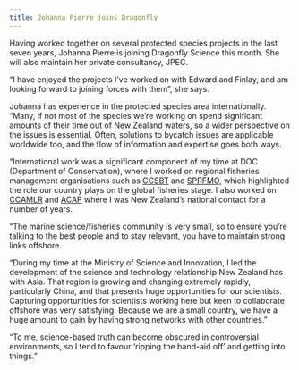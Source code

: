 ```yaml
---
title: Johanna Pierre joins Dragonfly 
---
```

Having worked together on several protected species projects in the
last seven years, Johanna Pierre is joining Dragonfly Science this
month. She will also maintain her private consultancy, JPEC.

“I have enjoyed the projects I’ve worked on with Edward and Finlay,
and am looking forward to joining forces with them”, she says.

<!--more-->

Johanna has experience in the protected species area internationally.
“Many, if not most of the species we’re working on spend significant
amounts of their time out of New Zealand waters, so a wider
perspective on the issues is essential.  Often, solutions to bycatch
issues are applicable worldwide too, and the flow of information and
expertise goes both ways.

 “International work was a significant component of my time at DOC
(Department of Conservation), where I worked on regional fisheries
management organisations such as [CCSBT](http://www.ccsbt.org) and
[SPRFMO](http://www.southpacificrfmo.org), which highlighted the role
our country plays on the global fisheries stage. I also worked on
[CCAMLR](http://www.ccamlr.org) and [ACAP](http://www.acap.aq) where I
was New Zealand’s national contact for a number of years.

“The marine science/fisheries community is very small, so to ensure
you’re talking to the best people and to stay relevant, you have to
maintain strong links offshore.

“During my time at the Ministry of Science and Innovation, I led the
development of the science and technology relationship New Zealand has
with Asia. That region is growing and changing extremely rapidly,
particularly China, and that presents huge opportunities for our
scientists. Capturing opportunities for scientists working here but
keen to collaborate offshore was very satisfying. Because we are a
small country, we have a huge amount to gain by having strong networks
with other countries.”

“To me, science-based truth can become obscured in controversial
environments, so I tend to favour ‘ripping the band-aid off’ and
getting into things.”


